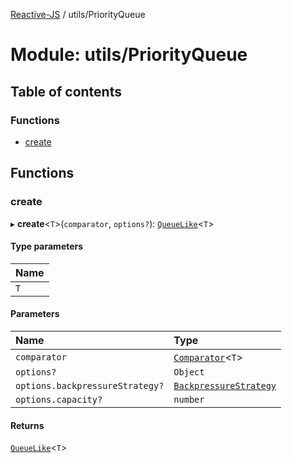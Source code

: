 [Reactive-JS](../README.md) / utils/PriorityQueue

# Module: utils/PriorityQueue

## Table of contents

### Functions

- [create](utils_PriorityQueue.md#create)

## Functions

### create

▸ **create**\<`T`\>(`comparator`, `options?`): [`QueueLike`](../interfaces/utils.QueueLike.md)\<`T`\>

#### Type parameters

| Name |
| :------ |
| `T` |

#### Parameters

| Name | Type |
| :------ | :------ |
| `comparator` | [`Comparator`](functions.md#comparator)\<`T`\> |
| `options?` | `Object` |
| `options.backpressureStrategy?` | [`BackpressureStrategy`](utils.md#backpressurestrategy) |
| `options.capacity?` | `number` |

#### Returns

[`QueueLike`](../interfaces/utils.QueueLike.md)\<`T`\>
